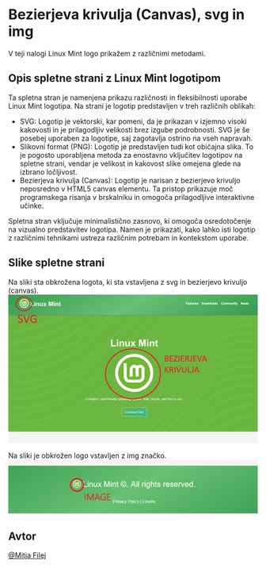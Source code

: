 
# Bezierjeva krivulja (Canvas), svg in img

V teji nalogi Linux Mint logo prikažem z različnimi metodami.



## Opis spletne strani z Linux Mint logotipom

Ta spletna stran je namenjena prikazu različnosti in fleksibilnosti uporabe Linux Mint logotipa. Na strani je logotip predstavljen v treh različnih oblikah:

- SVG: Logotip je vektorski, kar pomeni, da je prikazan v izjemno visoki kakovosti in je prilagodljiv velikosti brez izgube podrobnosti. SVG je še posebej uporaben za logotipe, saj zagotavlja ostrino na vseh napravah.
- Slikovni format (PNG): Logotip je predstavljen tudi kot običajna slika. To je pogosto uporabljena metoda za enostavno vključitev logotipov na spletne strani, vendar je velikost in kakovost slike omejena glede na izbrano ločljivost.
- Bezierjeva krivulja (Canvas): Logotip je narisan z bezierjevo krivuljo neposredno v HTML5 canvas elementu. Ta pristop prikazuje moč programskega risanja v brskalniku in omogoča prilagodljive interaktivne učinke.

Spletna stran vključuje minimalistično zasnovo, ki omogoča osredotočenje na vizualno predstavitev logotipa. Namen je prikazati, kako lahko isti logotip z različnimi tehnikami ustreza različnim potrebam in kontekstom uporabe.


## Slike spletne strani
Na sliki sta obkrožena logota, ki sta vstavljena z svg in bezierjevo krivuljo (canvas).
![App Screenshot](img/mint1.png)

Na sliki je obkrožen logo vstavljen z img značko.
![App Screenshot](img/mint2.png)


## Avtor

[@Mitja Filej](https://www.github.com/mit72)

